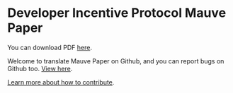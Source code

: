 # Developer Incentive Protocol Mauve Paper

You can download PDF [here](https://nebulas.io/docs/NebulasMauvePaper.pdf).

Welcome to translate Mauve Paper on Github, and you can report bugs on Github too. [View here](https://github.com/nebulasio/dip-report).

[Learn more about how to contribute](../../how-to-contribute.html).
